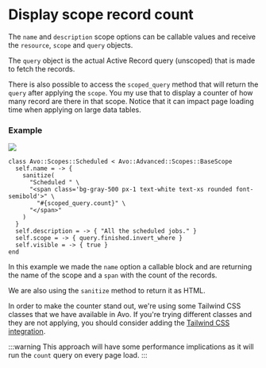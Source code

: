 # Display scope record count

The `name` and `description` scope options can be callable values and receive the `resource`, `scope` and `query` objects.

The `query` object is the actual Active Record query (unscoped) that is made to fetch the records.

There is also possible to access the `scoped_query` method that will return the `query` after applying the `scope`.
You my use that to display a counter of how many record are there in that scope. Notice that it can impact page loading time when applying on large data tables.

### Example

![](/assets/img/3_0/guides/display-scope-record-count/scopes.png)

```ruby{2-9}
class Avo::Scopes::Scheduled < Avo::Advanced::Scopes::BaseScope
  self.name = -> {
    sanitize(
      "Scheduled " \
      "<span class='bg-gray-500 px-1 text-white text-xs rounded font-semibold'>" \
        "#{scoped_query.count}" \
      "</span>"
    )
  }
  self.description = -> { "All the scheduled jobs." }
  self.scope = -> { query.finished.invert_where }
  self.visible = -> { true }
end
```

In this example we made the `name` option a callable block and are returning the name of the scope and a `span` with the count of the records.

We are also using the `sanitize` method to return it as HTML.

In order to make the counter stand out, we're using some Tailwind CSS classes that we have available in Avo. If you're trying different classes and they are not applying, you should consider adding the [Tailwind CSS integration](../tailwindcss-integration).

:::warning
This approach will have some performance implications as it will run the `count` query on every page load.
:::
